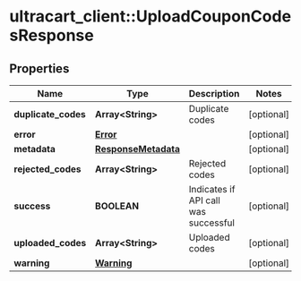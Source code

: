 # ultracart_client::UploadCouponCodesResponse

## Properties
Name | Type | Description | Notes
------------ | ------------- | ------------- | -------------
**duplicate_codes** | **Array&lt;String&gt;** | Duplicate codes | [optional] 
**error** | [**Error**](Error.md) |  | [optional] 
**metadata** | [**ResponseMetadata**](ResponseMetadata.md) |  | [optional] 
**rejected_codes** | **Array&lt;String&gt;** | Rejected codes | [optional] 
**success** | **BOOLEAN** | Indicates if API call was successful | [optional] 
**uploaded_codes** | **Array&lt;String&gt;** | Uploaded codes | [optional] 
**warning** | [**Warning**](Warning.md) |  | [optional] 


